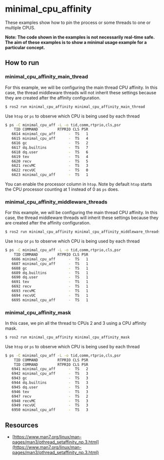 # minimal_cpu_affinity

These examples show how to pin the process or some threads to one or multiple CPUS.

**Note: The code shown in the examples is not necessarily real-time safe. The aim of these
examples is to show a minimal usage example for a particular concept.**

## How to run

### minimal_cpu_affinity_main_thread

For this example, we will be configuring the main thread CPU affinity. In this case, the thread 
middleware threads will not inherit these settings because they are created after the affinity
configuration.

```bash
$ ros2 run minimal_cpu_affinity minimal_cpu_affinity_main_thread
```

Use `htop` or `ps` to observe which CPU is being used by each thread

```bash
$ ps -C minimal_cpu_aff -L -o tid,comm,rtprio,cls,psr
    TID COMMAND         RTPRIO CLS PSR
   6614 minimal_cpu_aff      -  TS   1
   6615 minimal_cpu_aff      -  TS   4
   6616 gc                   -  TS   2
   6617 dq.builtins          -  TS   7
   6618 dq.user              -  TS   6
   6619 tev                  -  TS   4
   6620 recv                 -  TS   5
   6621 recvMC               -  TS   3
   6622 recvUC               -  TS   0
   6623 minimal_cpu_aff      -  TS   1
```

You can enable the processor column in `htop`. Note by default `htop` starts the CPU processor
counting at 1 instead of 0 as `ps` does.

<script id="asciicast-Fg51mx1xXW7rWFcpfXV9Xr4Of" src="https://asciinema.org/a/Fg51mx1xXW7rWFcpfXV9Xr4Of.js" async></script>

### minimal_cpu_affinity_middleware_threads

For this example, we will be configuring the main thread CPU affinity. In this case, the thread
middleware threads will inherit these settings because they are created after the affinity
configuration.

```bash
$ ros2 run minimal_cpu_affinity minimal_cpu_affinity_middleware_threads
```

Use `htop` or `ps` to observe which CPU is being used by each thread

```bash
$ ps -C minimal_cpu_aff -L -o tid,comm,rtprio,cls,psr
    TID COMMAND         RTPRIO CLS PSR
   6686 minimal_cpu_aff      -  TS   1
   6687 minimal_cpu_aff      -  TS   1
   6688 gc                   -  TS   1
   6689 dq.builtins          -  TS   1
   6690 dq.user              -  TS   1
   6691 tev                  -  TS   1
   6692 recv                 -  TS   1
   6693 recvMC               -  TS   1
   6694 recvUC               -  TS   1
   6695 minimal_cpu_aff      -  TS   1
```

<script id="asciicast-fFZNMtc7rNDs84OdSNZskexNn" src="https://asciinema.org/a/fFZNMtc7rNDs84OdSNZskexNn.js" async></script>

### minimal_cpu_affinity_mask

In this case, we pin all the thread to CPUs 2 and 3 using a CPU affinity mask.

```bash
$ ros2 run minimal_cpu_affinity minimal_cpu_affinity_mask
```

Use `htop` or `ps` to observe which CPU is being used by each thread

```bash
$ ps -C minimal_cpu_aff -L -o tid,comm,rtprio,cls,psr
    TID COMMAND         RTPRIO CLS PSR
    TID COMMAND         RTPRIO CLS PSR
   6941 minimal_cpu_aff      -  TS   2
   6942 minimal_cpu_aff      -  TS   3
   6943 gc                   -  TS   3
   6944 dq.builtins          -  TS   3
   6945 dq.user              -  TS   3
   6946 tev                  -  TS   3
   6947 recv                 -  TS   2
   6948 recvMC               -  TS   3
   6949 recvUC               -  TS   3
   6950 minimal_cpu_aff      -  TS   3
```

<script id="asciicast-f1Mi5NUvwKWuW3qXil1WzDxwN" src="https://asciinema.org/a/f1Mi5NUvwKWuW3qXil1WzDxwN.js" async></script>

## Resources

- [https://www.man7.org/linux/man-pages/man3/pthread_setaffinity_np.3.html](https://www.man7.org/linux/man-pages/man3/pthread_setaffinity_np.3.html)